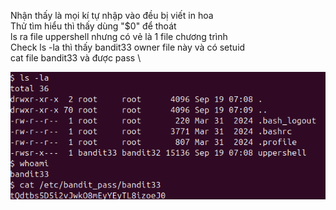 Nhận thấy là mọi kí tự nhập vào đều bị viết in hoa \
Thử tìm hiểu thì thấy dùng "$0" để thoát \
ls ra file uppershell nhưng có vẻ là 1 file chương trình \
Check ls -la thì thấy bandit33 owner file này và có setuid \
cat file bandit33 và được pass \

![alt text](writeup/anh/42.png)